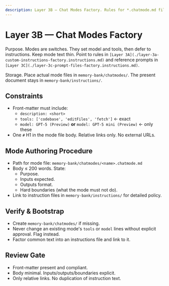 ```yaml
---
description: Layer 3B — Chat Modes Factory. Rules for *.chatmode.md files. Minimal modes that bind model + tools + behavior. Store modes under memory-bank/chatmodes/.
---
```


<!-- memory-bank/instructions/layer-3b-chatmodes-factory.instructions.md -->

# Layer 3B — Chat Modes Factory

Purpose. Modes are switches. They set model and tools, then defer to instructions. Keep mode text thin. Point to rules in `[Layer 3A](./layer-3a-custom-instructions-factory.instructions.md)` and reference prompts in `[Layer 3C](./layer-3c-prompt-files-factory.instructions.md)`.

Storage. Place actual mode files in `memory-bank/chatmodes/`. The present document stays in `memory-bank/instructions/`.

## Constraints
- Front-matter must include:
  - `description: <short>`
  - `tools: ['codebase', 'editFiles', 'fetch']`  ← exact
  - `model: GPT-5 (Preview)` **or** `model: GPT-5 mini (Preview)`  ← only these
- One `#` H1 in the mode file body. Relative links only. No external URLs.

## Mode Authoring Procedure
- Path for mode file: `memory-bank/chatmodes/<name>.chatmode.md`
- Body ≤ 200 words. State:
  - Purpose.
  - Inputs expected.
  - Outputs format.
  - Hard boundaries (what the mode must not do).
- Link to instruction files in `memory-bank/instructions/` for detailed policy.

## Verify & Bootstrap
- Create `memory-bank/chatmodes/` if missing.
- Never change an existing mode's `tools` or `model` lines without explicit approval. Flag instead.
- Factor common text into an instructions file and link to it.

## Review Gate
- Front-matter present and compliant.
- Body minimal. Inputs/outputs/boundaries explicit.
- Only relative links. No duplication of instruction text.